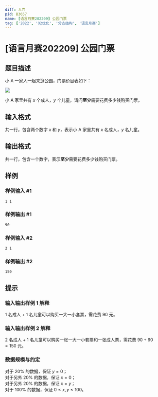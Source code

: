 ```yaml
---
diff: 入门
pid: B3657
name: [语言月赛202209] 公园门票
tag: ['2022', 'O2优化', '分支结构', '语言月赛']
---
```

# [语言月赛202209] 公园门票
## 题目描述

小 A 一家人一起来逛公园，门票价目表如下：

![](https://cdn.luogu.com.cn/upload/image_hosting/pc7vt43j.png?x-oss-process=image/resize,m_lfit,h_500,w_500)

小 A 家里共有 $x$ 个成人，$y$ 个儿童，请问**至少**需要花费多少钱购买门票。
## 输入格式

共一行，包含两个数字 $x$ 和 $y$，表示小 A 家里共有 $x$ 名成人，$y$ 名儿童。
## 输出格式

共一行，包含一个数字，表示**至少**需要花费多少钱购买门票。
## 样例

### 样例输入 #1
```
1 1
```
### 样例输出 #1
```
90
```
### 样例输入 #2
```
2 1
```
### 样例输出 #2
```
150
```
## 提示

### 输入输出样例 1 解释

1 名成人 + 1 名儿童可以购买一大一小套票，需花费 $90$ 元。

### 输入输出样例 2 解释

2 名成人 + 1 名儿童可以购买一张一大一小套票和一张成人票，需花费 $90 + 60 =150$ 元。

### 数据规模与约定

对于 $20\%$ 的数据，保证 $y=0$；  
对于另外 $20\%$ 的数据，保证 $x=0$；  
对于另外 $20\%$ 的数据，保证 $x=y$；  
对于 $100\%$ 的数据，保证 $0\le x,y \le 100$。
